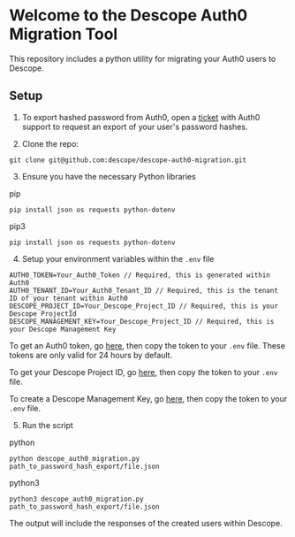 # Welcome to the Descope Auth0 Migration Tool

This repository includes a python utility for migrating your Auth0 users to Descope.

## Setup

1. To export hashed password from Auth0, open a [ticket](https://support.auth0.com/tickets) with Auth0 support to
request an export of your user's password hashes.

2. Clone the repo:

```
git clone git@github.com:descope/descope-auth0-migration.git
```

3. Ensure you have the necessary Python libraries

pip
```
pip install json os requests python-dotenv
```

pip3
```
pip install json os requests python-dotenv
```

4. Setup your environment variables within the `.env` file

```
AUTH0_TOKEN=Your_Auth0_Token // Required, this is generated within Auth0
AUTH0_TENANT_ID=Your_Auth0_Tenant_ID // Required, this is the tenant ID of your tenant within Auth0
DESCOPE_PROJECT_ID=Your_Descope_Project_ID // Required, this is your Descope ProjectId
DESCOPE_MANAGEMENT_KEY=Your_Descope_Project_ID // Required, this is your Descope Management Key
```

To get an Auth0 token, go [here](https://manage.auth0.com/#/apis/management/explorer), then copy the token to your
`.env` file. These tokens are only valid for 24 hours by default.

To get your Descope Project ID, go [here](https://app.descope.com/settings/project), then copy the token to your
`.env` file.

To create a Descope Management Key, go [here](https://app.descope.com/settings/company/managementkeys), then copy
the token to your `.env` file.

5. Run the script

python
```
python descope_auth0_migration.py path_to_password_hash_export/file.json
```


python3
```
python3 descope_auth0_migration.py path_to_password_hash_export/file.json
```

The output will include the responses of the created users within Descope.